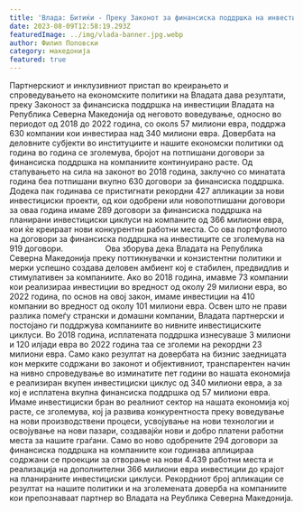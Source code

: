 ```yaml
---
title: 'Влада: Битиќи - Преку Законот за финансиска поддршка на инвестиции од 2018 до 2022 година со 57 милиони поддржавме 630 компании, кои инвестираа над 340 милиони евра - 09 АВГУСТ 2023'
date: 2023-08-09T12:58:19.293Z
featuredImage: ../img/vlada-banner.jpg.webp
author: Филип Поповски
category: македонија
featured: true
---
```

Партнерскиот и инклузивниот пристап во креирањето и спроведувањето на економските политики на Владата дава резултати, преку Законост за финансиска поддршка на инвестиции Владата на Република Северна Македонија од неговото воведување, односно во периодот од 2018 до 2022 година, со околѕ 57 милиони евра, поддржа 630 компании кои инвестираа над 340 милиони евра. Довербата на деловните субјекти во институциите и нашите економски политики од година во година се зголемува, бројот на потпишани договори за финансиска поддршка на компаниите континуирано расте.
Од стапувањето на сила на законот во 2018 година, заклучно со минатата година беа потпишани вкупно 630 договори за финансиска поддршка. Додека пак годинава се пристигнати рекордни 427 апликации за нови инвестициски проекти, од кои одобрени или новопотпишани договори за оваа година имаме 289 договори за финансиска поддршка на планирани инвестициски циклуси на компаните од 366 милиони евра, кои ќе креираат нови конкурентни работни места. Со ова портфолиото на договори за финансиска поддршка на инвестиците се зголемува на 919 договори.                  
Ова зборува дека Владата на Република Северна Македонија преку поттикнувачки и конзистентни политики и мерки успешно создава деловен амбиент кој е стабилен, предвидлив и стимулативен за компаниите.
Ако во 2018 година, имавме 73 компании кои реализираа инвестиции во вредност од околу 29 милиони евра, во 2022 година, по основ на овој закон, имаме инвестиции на 410 компании во вредност од околу 101 милиони евра. Освен што не прави разлика помеѓу странски и домашни компании, Владата партнерски и постојано ги поддржува компаниите во нивните инвестициските циклуси. Во 2018 година, исплатената поддршка изнесуваше 3 милиони и 120 илјади евра во 2022 година таа се зголеми на рекордни 23 милиони евра.
Само како резултат на довербата на бизнис заедницата кон мерките содржани во законот и објективниот, транспарентен начин на нивно спроведување во изминатите пет години во нашата економија е реализиран вкупен инвестициски циклус од 340 милиони евра, а за кој е исплатена вкупна финансиска поддршка од 57 милиони евра.  
Имаме инвестициски бран во реалниот сектор на нашата економија кој расте, се зголемува, кој ја развива конкурентноста преку воведување на нови производствени процеси, усвојување на нови технологии и освојување на нови пазари, создавајќи нови и добро платени работни места за нашите граѓани. Само во ново одобрените 294 договори за финансиска поддршка на компаниите кои годинава аплицираа содржани се проекции за отворање на нови 4.439 работни места и реализација на дополнителни 366 милиони евра инвестиции до крајот на планираните инвестициски циклуси.
Рекордниот број апликации се резултат на нашите политики и на зголемената доверба на компаниите кои препознаваат партнер во Владата на Реублика Северна Македонија.
